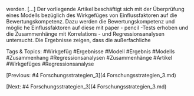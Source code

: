 werden. [...] Der vorliegende  Artikel beschäftigt sich mit der Überprüfung eines Modells 
bezüglich des Wirkgefüges von Einflussfaktoren auf die Bewertungskompetenz. Dazu 
werden die Bewertungskompetenz und möglic he Einflussfaktoren auf diese mit paper -
pencil -Tests erhoben und die Zusammenhänge mit Korrelations - und 
Regressionsanalysen untersucht. Die Ergebnisse zeigen, dass die außerfachliche 

   Tags & Topics:
   #Wirkgefüg
   #Ergebnisse
   #Modell
   #Ergebnis
   #Modells
   #Zusammenhang
   #Regressionsanalysen
   #Zusammenhänge
   #Artikel
   #Wirkgefüges
   #Regressionsanalyse

[Previous: #4 Forschungsstrategien_3](4 Forschungsstrategien_3.md)

[Next: #4 Forschungsstrategien_3](4 Forschungsstrategien_3.md)